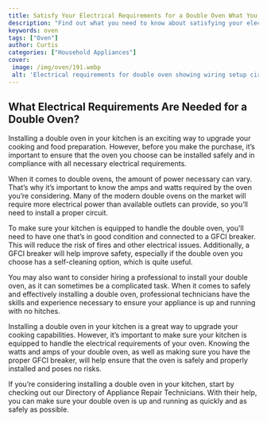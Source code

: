 ```yaml
---
title: Satisfy Your Electrical Requirements for a Double Oven What You Need to Know
description: "Find out what you need to know about satisfying your electrical requirements for a double oven in this comprehensive blog post Learn about the latest products and standout features as you make the best choice for your home"
keywords: oven
tags: ["Oven"]
author: Curtis
categories: ["Household Appliances"]
cover: 
 image: /img/oven/191.webp
 alt: 'Electrical requirements for double oven showing wiring setup circuit breaker wiring gauge and fuses'
---
```

## What Electrical Requirements Are Needed for a Double Oven?

Installing a double oven in your kitchen is an exciting way to upgrade your cooking and food preparation. However, before you make the purchase, it’s important to ensure that the oven you choose can be installed safely and in compliance with all necessary electrical requirements. 

When it comes to double ovens, the amount of power necessary can vary. That’s why it’s important to know the amps and watts required by the oven you’re considering. Many of the modern double ovens on the market will require more electrical power than available outlets can provide, so you’ll need to install a proper circuit. 

To make sure your kitchen is equipped to handle the double oven, you’ll need to have one that’s in good condition and connected to a GFCI breaker. This will reduce the risk of fires and other electrical issues. Additionally, a GFCI breaker will help improve safety, especially if the double oven you choose has a self-cleaning option, which is quite useful. 

You may also want to consider hiring a professional to install your double oven, as it can sometimes be a complicated task. When it comes to safely and effectively installing a double oven, professional technicians have the skills and experience necessary to ensure your appliance is up and running with no hitches.

Installing a double oven in your kitchen is a great way to upgrade your cooking capabilities. However, it’s important to make sure your kitchen is equipped to handle the electrical requirements of your oven. Knowing the watts and amps of your double oven, as well as making sure you have the proper GFCI breaker, will help ensure that the oven is safely and properly installed and poses no risks.

If you’re considering installing a double oven in your kitchen, start by checking out our Directory of Appliance Repair Technicians. With their help, you can make sure your double oven is up and running as quickly and as safely as possible.
